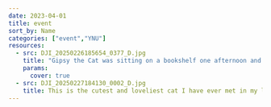 ```yaml
---
date: 2023-04-01
title: event
sort_by: Name
categories: ["event","YNU"]
resources:
  - src: DJI_20250226185654_0377_D.jpg
    title: "Gipsy the Cat was sitting on a bookshelf one afternoon and just stared right at me, kinda saying: “Will you take a picture already?”"
    params:
      cover: true
  - src: DJI_20250227184130_0002_D.jpg
    title: This is the cutest and loveliest cat I have ever met in my life. He is BU BU, a cat with 6 fingers, which is unusual, but in fact, smarter than any cat. He meows every time he sees me, and jumps to my bed and sits with me.
---
```

